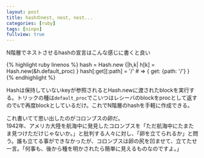 ```yaml
---
layout: post
title: hashのnest, nest, nest...
categories: [ruby]
tags: [ninpo]
fullview: true
---
```


N階層でネストさせるhashの宣言はこんな感じに書くと良い

{% highlight ruby linenos %}
hash = Hash.new {|h,k| h[k] = Hash.new(&h.default_proc) }
hash[:get][:path] = '/' # => { get: {path: '/'} }
{% endhighlight %}

Hashは保持していないkeyが参照されるとHash.newに渡されたblockを実行する。トリックの種は`default_proc`でこいつはレシーバのblockをprocとして返すので`&`で再度blockとしているだけ。これでN階層のhashを手軽に作成できる。  

これ書いてて思い出したのがコロンブスの卵だ。  
1942年、アメリカ大陸を航海中に発見したコロンブスを「ただ航海中にたまたま見つけただけじゃないか。」と批判する人々に対し、「卵を立てられるか」と問う。誰も立てる事ができなかったが、コロンブスは卵の尻を凹ませて、立てたせ一言。「何事も、後から種を明かされたら簡単に見えるものなのですよ。」

